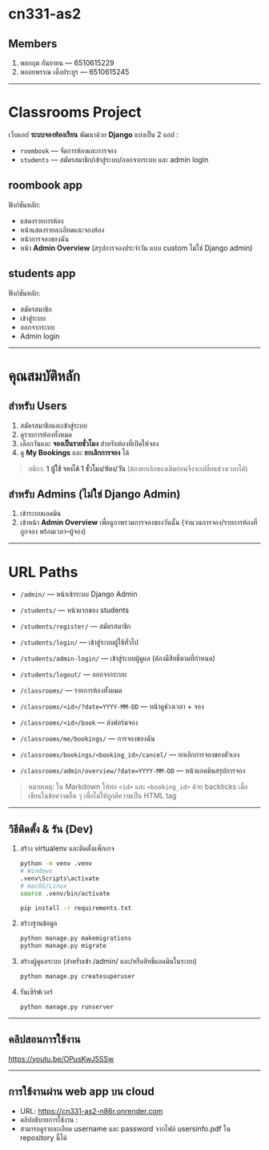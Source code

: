 # cn331-as2

## Members

1. พลกฤต กันยายน — 6510615229  
2. พลอยพรรณ เต็งประยูร — 6510615245

---

# Classrooms Project

เว็บแอป **ระบบจองห้องเรียน** พัฒนาด้วย **Django** แบ่งเป็น 2 แอป :

- `roombook` — จัดการห้องและการจอง
- `students` — สมัครสมาชิก/เข้าสู่ระบบ/ออกจากระบบ และ admin login

## roombook app

ฟังก์ชันหลัก:

- แสดงรายการห้อง
- หน้าแสดงรายละเอียดและจองห้อง
- หน้าการจองของฉัน
- หน้า **Admin Overview** (สรุปการจองประจำวัน แบบ custom ไม่ใช่ Django admin)

## students app

ฟังก์ชันหลัก:

- สมัครสมาชิก
- เข้าสู่ระบบ
- ออกจากระบบ
- Admin login

---

# คุณสมบัติหลัก

## สำหรับ Users

1. สมัครสมาชิกและเข้าสู่ระบบ
2. ดูรายการห้องทั้งหมด
3. เลือกวันและ **จองเป็นรายชั่วโมง** สำหรับห้องที่เปิดให้จอง
4. ดู **My Bookings** และ **ยกเลิกการจอง** ได้

> กติกา: **1 ผู้ใช้ จองได้ 1 ชั่วโมง/ห้อง/วัน** (ต้องยกเลิกของเดิมก่อนจึงจะเปลี่ยนช่วงเวลาได้)

## สำหรับ Admins (ไม่ใช่ Django Admin)

1. เข้าระบบแอดมิน
2. เข้าหน้า **Admin Overview** เพื่อดูภาพรวมการจองของวันนั้น (จำนวนการจอง/รายการห้องที่ถูกจอง พร้อมเวลา–ผู้จอง)

---

# URL Paths

- `/admin/` — หน้าเข้าระบบ Django Admin  
- `/students/` — หน้าแรกของ students  
- `/students/register/` — สมัครสมาชิก  
- `/students/login/` — เข้าสู่ระบบผู้ใช้ทั่วไป  
- `/students/admin-login/` — เข้าสู่ระบบผู้ดูแล (ต้องมีสิทธิ์ตามที่กำหนด)  
- `/students/logout/` — ออกจากระบบ  

- `/classrooms/` — รายการห้องทั้งหมด  
- `/classrooms/<id>/?date=YYYY-MM-DD` — หน้าดูช่วงเวลา + จอง  
- `/classrooms/<id>/book` — ส่งฟอร์มจอง  
- `/classrooms/me/bookings/` — การจองของฉัน  
- `/classrooms/bookings/<booking_id>/cancel/` — ยกเลิกการจองของตัวเอง
- `/classrooms/admin/overview/?date=YYYY-MM-DD` — หน้าแอดมินสรุปการจอง

> หมายเหตุ: ใน Markdown ให้ห่อ `<id>` และ `<booking_id>` ด้วย backticks เมื่อเขียนในข้อความอื่น ๆ เพื่อไม่ให้ถูกตีความเป็น HTML tag

---

## วิธีติดตั้ง & รัน (Dev)

1. สร้าง virtualenv และติดตั้งแพ็กเกจ

   ```bash
   python -m venv .venv
   # Windows
   .venv\Scripts\activate
   # macOS/Linux
   source .venv/bin/activate

   pip install -r requirements.txt

1. สร้างฐานข้อมูล

    ```bash
    python manage.py makemigrations
    python manage.py migrate

1. สร้างผู้ดูแลระบบ (สำหรับเข้า /admin/ และ/หรือสิทธิ์แอดมินในระบบ)

    ```bash
    python manage.py createsuperuser

1. รันเซิร์ฟเวอร์

    ```bash
    python manage.py runserver

---

## คลิปสอนการใช้งาน
https://youtu.be/OPusKwJ5SSw

---

## การใช้งานผ่าน web app บน cloud
- URL: https://cn331-as2-n86r.onrender.com
- คลิปอธิบายการใช้งาน : 
- สามารถดูรายละเอียด username และ password จากไฟล์ usersinfo.pdf ใน repository นี้ได้
